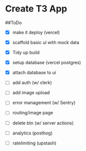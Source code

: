 # Create T3 App

##ToDo

- [x] make it deploy (vercel)
- [x] scaffold basic ui with mock data
- [x] Tidy up build
- [x] setup database (vercel postgres)
- [x] attach database to ui
- [ ] add auth (w/ clerk)
- [ ] add image upload
- [ ] error management (w/ Sentry)
- [ ] routing/image page
- [ ] delete btn (w/ server actions)
- [ ] analytics (posthog)
- [ ] ratelimiting (upstash)

